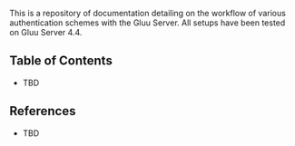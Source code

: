 This is a repository of documentation detailing on the workflow of various authentication schemes with the Gluu Server. All setups have been tested on Gluu Server 4.4.

## Table of Contents
- TBD

## References
- TBD